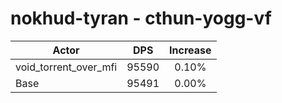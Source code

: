 # nokhud-tyran - cthun-yogg-vf
| Actor | DPS | Increase |
|---|:---:|:---:|
|void_torrent_over_mfi|95590|0.10%|
|Base|95491|0.00%|
